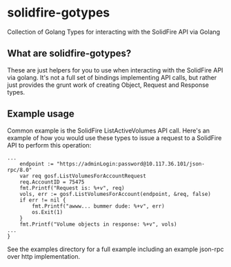 # solidfire-gotypes
Collection of Golang Types for interacting with the SolidFire API via Golang

## What are solidfire-gotypes?
These are just helpers for you to use when interacting with the SolidFire API
via golang.  It's not a full set of bindings implementing API calls, but rather
just provides the grunt work of creating Object, Request and Response types.

## Example usage
Common example is the SolidFire ListActiveVolumes API call.  Here's an example
of how you would use these types to issue a request to a SolidFire API to
perform this operation:

```golang
...
    endpoint := "https://adminLogin:password@10.117.36.101/json-rpc/8.0"
    var req gosf.ListVolumesForAccountRequest
    req.AccountID = 75475
    fmt.Printf("Request is: %+v", req)
    vols, err := gosf.ListVolumesForAccount(endpoint, &req, false)
    if err != nil {
        fmt.Printf("awww... bummer dude: %+v", err)
        os.Exit(1)
    }
    fmt.Printf("Volume objects in response: %+v", vols)
...
}
```

See the examples directory for a full example including an example json-rpc
over http implementation.

